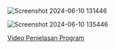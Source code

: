 
![Screenshot 2024-06-10 131446](https://github.com/auliarifky/UAS-LabAP/assets/167726130/1df41d97-26f4-45a4-9922-70229964d978)

![Screenshot 2024-06-10 135446](https://github.com/auliarifky/UAS-LabAP/assets/167726130/6a7316d7-20cf-4ebd-94a1-61d2cf0f185f)

[Video Penjelasan Program](https://drive.google.com/file/d/1jmOh22etFli13A4CjXCbe4CxdN1KVmOR/view?usp=drive_link)
